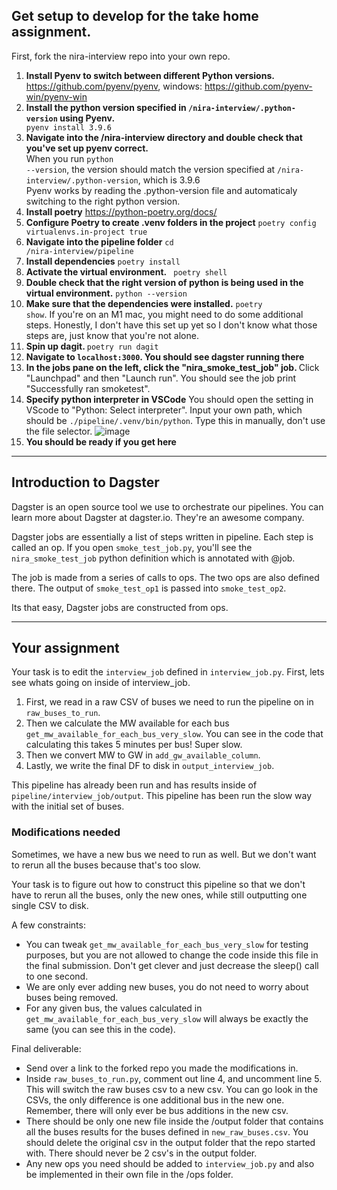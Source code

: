 ## Get setup to develop for the take home assignment.

First, fork the nira-interview repo into your own repo.

1. <b>Install Pyenv to switch between different Python versions.</b> <br>
   https://github.com/pyenv/pyenv, windows: https://github.com/pyenv-win/pyenv-win
2. <b>Install the python version specified in <code>/nira-interview/.python-version</code> using Pyenv.</b> <code> pyenv install 3.9.6 </code>
3. <b>Navigate into the /nira-interview directory and double check that you've set up pyenv correct. </b> <br>
   When you run <code>python --version</code>, the version should match the version specified at <code>/nira-interview/.python-version</code>, which is 3.9.6 <br>
   Pyenv works by reading the .python-version file and automaticaly switching to the right python version.
4. <b>Install poetry</b> https://python-poetry.org/docs/
5. <b>Configure Poetry to create .venv folders in the project</b> <code>poetry config virtualenvs.in-project true</code>
6. <b>Navigate into the pipeline folder</b> <code>cd /nira-interview/pipeline</code>
7. <b>Install dependencies</b> <code>poetry install</code>
8. <b>Activate the virtual environment.</b> <code> poetry shell </code>
9. <b>Double check that the right version of python is being used in the virtual environment.</b> <code>python --version</code>
10. <b>Make sure that the dependencies were installed.</b> <code>poetry show</code>. If you're on an M1 mac, you might need to do some additional steps. Honestly, I don't have this set up yet so I don't know what those steps are, just know that you're not alone.
11. <b>Spin up dagit. </b> <code>poetry run dagit</code>
12. <b>Navigate to <code>localhost:3000</code>. You should see dagster running there </b>
13. <b>In the jobs pane on the left, click the "nira_smoke_test_job" job. </b> Click "Launchpad" and then "Launch run". You should see the job print "Successfully ran smoketest".
14. <b>Specify python interpreter in VSCode</b> You should open the setting in VScode to "Python: Select interpreter". Input your own path, which should be <code>./pipeline/.venv/bin/python</code>. Type this in manually, don't use the file selector.
![image](https://user-images.githubusercontent.com/2522984/201196312-4ae65291-0155-4e55-aee2-d8401b65b8f9.png)
15. <b>You should be ready if you get here</b>

---

## Introduction to Dagster

Dagster is an open source tool we use to orchestrate our pipelines. You can learn more about Dagster at dagster.io. They're an awesome company.

Dagster jobs are essentially a list of steps written in pipeline. Each step is called an op. If you open <code>smoke_test_job.py</code>, you'll see the <code>nira_smoke_test_job</code> python definition which is annotated with @job.

The job is made from a series of calls to ops. The two ops are also defined there. The output of <code>smoke_test_op1</code> is passed into <code>smoke_test_op2</code>.

Its that easy, Dagster jobs are constructed from ops.

---

## Your assignment

Your task is to edit the <code>interview_job</code> defined in <code>interview_job.py</code>. First, lets see whats going on inside of interview_job.

1. First, we read in a raw CSV of buses we need to run the pipeline on in <code>raw_buses_to_run</code>.
2. Then we calculate the MW available for each bus <code>get_mw_available_for_each_bus_very_slow</code>. You can see in the code that calculating this takes 5 minutes per bus! Super slow.
3. Then we convert MW to GW in <code>add_gw_available_column</code>.
4. Lastly, we write the final DF to disk in <code>output_interview_job</code>.

This pipeline has already been run and has results inside of <code>pipeline/interview_job/output</code>. This pipeline has been run the slow way with the initial set of buses.

### Modifications needed

Sometimes, we have a new bus we need to run as well. But we don't want to rerun all the buses because that's too slow.

Your task is to figure out how to construct this pipeline so that we don't have to rerun all the buses, only the new ones, while still outputting one single CSV to disk.

A few constraints:

- You can tweak <code>get_mw_available_for_each_bus_very_slow</code> for testing purposes, but you are not allowed to change the code inside this file in the final submission. Don't get clever and just decrease the sleep() call to one second.
- We are only ever adding new buses, you do not need to worry about buses being removed. 
- For any given bus, the values calculated in <code>get_mw_available_for_each_bus_very_slow</code> will always be exactly the same (you can see this in the code).

Final deliverable:

- Send over a link to the forked repo you made the modifications in.
- Inside <code>raw_buses_to_run.py</code>, comment out line 4, and uncomment line 5. This will switch the raw buses csv to a new csv. You can go look in the CSVs, the only difference is one additional bus in the new one. Remember, there will only ever be bus additions in the new csv.
- There should be only one new file inside the /output folder that contains all the buses results for the buses defined in <code>new_raw_buses.csv</code>. You should delete the original csv in the output folder that the repo started with. There should never be 2 csv's in the output folder.
- Any new ops you need should be added to <code>interview_job.py</code> and also be implemented in their own file in the /ops folder.
